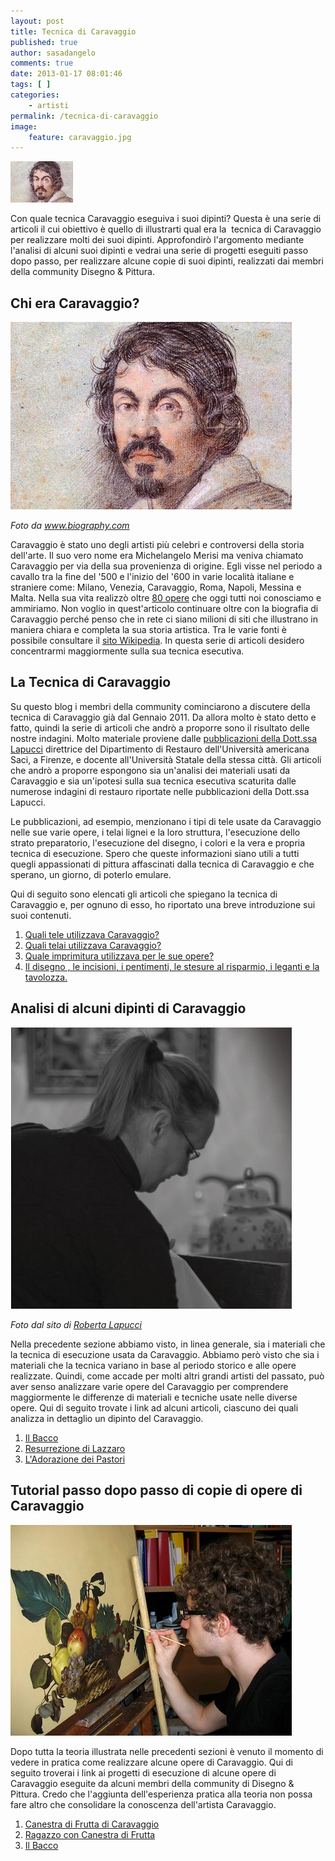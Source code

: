 ```yaml
---
layout: post
title: Tecnica di Caravaggio
published: true
author: sasadangelo
comments: true
date: 2013-01-17 08:01:46
tags: [ ]
categories:
    - artisti
permalink: /tecnica-di-caravaggio
image:
    feature: caravaggio.jpg
---
```


![Tecnica di Caravaggio](/wp-content/uploads/caravaggio-mini.jpg "Tecnica di Caravaggio")

Con quale tecnica Caravaggio eseguiva i suoi dipinti? Questa è una serie di articoli il cui obiettivo è quello di illustrarti qual era la  tecnica di Caravaggio per realizzare molti dei suoi dipinti. Approfondirò l'argomento mediante l'analisi di alcuni suoi dipinti e vedrai una serie di progetti eseguiti passo dopo passo, per realizzare alcune copie di suoi dipinti, realizzati dai membri della community Disegno & Pittura.

## Chi era Caravaggio?

![Caravaggio](/wp-content/uploads/caravaggio.jpg "Caravaggio")

_Foto da www.biography.com_

Caravaggio è stato uno degli artisti più celebri e controversi della storia dell'arte. Il suo vero nome era Michelangelo Merisi ma veniva chiamato Caravaggio per via della sua provenienza di origine. Egli visse nel periodo a cavallo tra la fine del '500 e l'inizio del '600 in varie località italiane e straniere come: Milano, Venezia, Caravaggio, Roma, Napoli, Messina e Malta. Nella sua vita realizzò oltre [80 opere](https://it.wikipedia.org/wiki/Opere_di_Caravaggio "Opere di Caravaggio") che oggi tutti noi conosciamo e ammiriamo. Non voglio in quest'articolo continuare oltre con la biografia di Caravaggio perché penso che in rete ci siano milioni di siti che illustrano in maniera chiara e completa la sua storia artistica. Tra le varie fonti è possibile consultare il [sito Wikipedia](https://it.wikipedia.org/wiki/Michelangelo_Merisi_da_Caravaggio "Biografia di Caravaggio"). In questa serie di articoli desidero concentrarmi maggiormente sulla sua tecnica esecutiva.

## La Tecnica di Caravaggio

Su questo blog i membri della community cominciarono a discutere della tecnica di Caravaggio già dal Gennaio 2011. Da allora molto è stato detto e fatto, quindi la serie di articoli che andrò a proporre sono il risultato delle nostre indagini. Molto materiale proviene dalle [pubblicazioni della Dott.ssa Lapucci](http://www.robertalapucci.com/pdf.html "Pubblicazioni della Dott.ssa Lappucci") direttrice del Dipartimento di Restauro dell'Università americana Saci, a Firenze, e docente all'Università Statale della stessa città. Gli articoli che andrò a proporre espongono sia un'analisi dei materiali usati da Caravaggio e sia un'ipotesi sulla sua tecnica esecutiva scaturita dalle numerose indagini di restauro riportate nelle pubblicazioni della Dott.ssa Lapucci.

Le pubblicazioni, ad esempio, menzionano i tipi di tele usate da Caravaggio nelle sue varie opere, i telai lignei e la loro struttura, l'esecuzione dello strato preparatorio, l'esecuzione del disegno, i colori e la vera e propria tecnica di esecuzione. Spero che queste informazioni siano utili a tutti quegli appassionati di pittura affascinati dalla tecnica di Caravaggio e che sperano, un giorno, di poterlo emulare.

Qui di seguito sono elencati gli articoli che spiegano la tecnica di Caravaggio e, per ognuno di esso, ho riportato una breve introduzione sui suoi contenuti.

1. [Quali tele utilizzava Caravaggio?](/tecnica-caravaggio-tele/ "Le Tele di Caravaggio")
2. [Quali telai utilizzava Caravaggio?](/tecnica-caravaggio-telai/)
3. [Quale imprimitura utilizzava per le sue opere?](/tecnica-caravaggio-imprimitura/)
4. [Il disegno , le incisioni, i pentimenti, le stesure al risparmio, i leganti e la tavolozza.](/come-disegnare-dipingere-tecnica-caravaggio-4/)

## Analisi di alcuni dipinti di Caravaggio

![Roberta Lapucci](/wp-content/uploads/roberta-lapucci.jpg)

_Foto dal sito di [Roberta Lapucci](http://www.robertalapucci.com/ "Roberta Lapucci")_

Nella precedente sezione abbiamo visto, in linea generale, sia i materiali che la tecnica di esecuzione usata da Caravaggio. Abbiamo però visto che sia i materiali che la tecnica variano in base al periodo storico e alle opere realizzate. Quindi, come accade per molti altri grandi artisti del passato, può aver senso analizzare varie opere del Caravaggio per comprendere maggiormente le differenze di materiali e tecniche usate nelle diverse opere. Qui di seguito trovate i link ad alcuni articoli, ciascuno dei quali analizza in dettaglio un dipinto del Caravaggio.

1. [Il Bacco](http://www.robertalapucci.com/pdf/2009.pdf "Il Bacco")
2. [Resurrezione di Lazzaro](http://www.robertalapucci.com/pdf/1994.pdf "Resurrezione di Lazzaro")
3. [L'Adorazione dei Pastori](http://www.robertalapucci.com/pdf/1994.pdf "Adorazione dei Pastori")

## Tutorial passo dopo passo di copie di opere di Caravaggio

![Progetti step by step](/wp-content/uploads/Canestro-Frutta-Caravaggio-Edoardo-La-Francesca.jpg "Progetti step by step")

Dopo tutta la teoria illustrata nelle precedenti sezioni è venuto il momento di vedere in pratica come realizzare alcune opere di Caravaggio. Qui di seguito troverai i link ai progetti di esecuzione di alcune opere di Caravaggio eseguite da alcuni membri della community di Disegno & Pittura. Credo che l'aggiunta dell'esperienza pratica alla teoria non possa fare altro che consolidare la conoscenza dell'artista Caravaggio.

1. [Canestra di Frutta di Caravaggio](/canestra-di-frutta-di-caravaggio-copia/ "Canestra di Frutta di Caravaggio")
2. [Ragazzo con Canestra di Frutta](/come-dipingere-il-ragazzo-con-il-canestro-di-frutta-di-caravaggio/ "Ragazzo con Canestra di Frutta")
3. [Il Bacco](/come-dipingere-bacco-caravaggio/ "Il Bacco")
